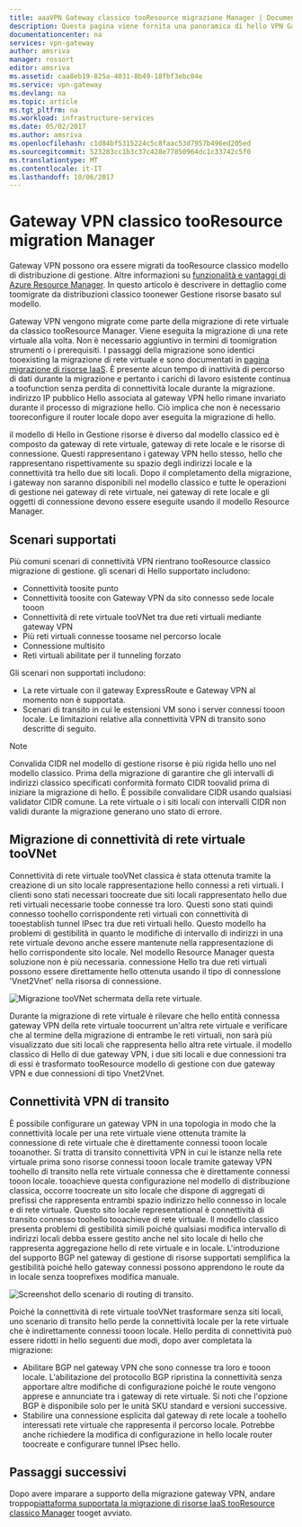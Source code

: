 ```yaml
---
title: aaaVPN Gateway classico tooResource migrazione Manager | Documenti Microsoft
description: Questa pagina viene fornita una panoramica di hello VPN Gateway classico tooResource migrazione di gestione.
documentationcenter: na
services: vpn-gateway
author: amsriva
manager: rossort
editor: amsriva
ms.assetid: caa8eb19-825a-4031-8b49-18fbf3ebc04e
ms.service: vpn-gateway
ms.devlang: na
ms.topic: article
ms.tgt_pltfrm: na
ms.workload: infrastructure-services
ms.date: 05/02/2017
ms.author: amsriva
ms.openlocfilehash: c1d84bf5315224c5c8faac53d7957b496ed205ed
ms.sourcegitcommit: 523283cc1b3c37c428e77850964dc1c33742c5f0
ms.translationtype: MT
ms.contentlocale: it-IT
ms.lasthandoff: 10/06/2017
---
```

# <a name="vpn-gateway-classic-tooresource-manager-migration"></a>Gateway VPN classico tooResource migration Manager
Gateway VPN possono ora essere migrati da tooResource classico modello di distribuzione di gestione. Altre informazioni su [funzionalità e vantaggi di Azure Resource Manager](../azure-resource-manager/resource-group-overview.md). In questo articolo è descrivere in dettaglio come toomigrate da distribuzioni classico toonewer Gestione risorse basato sul modello. 

Gateway VPN vengono migrate come parte della migrazione di rete virtuale da classico tooResource Manager. Viene eseguita la migrazione di una rete virtuale alla volta. Non è necessario aggiuntivo in termini di toomigration strumenti o i prerequisiti. I passaggi della migrazione sono identici tooexisting la migrazione di rete virtuale e sono documentati in [pagina migrazione di risorse IaaS](../virtual-machines/windows/migration-classic-resource-manager-ps.md). È presente alcun tempo di inattività di percorso di dati durante la migrazione e pertanto i carichi di lavoro esistente continua a toofunction senza perdita di connettività locale durante la migrazione. indirizzo IP pubblico Hello associata al gateway VPN hello rimane invariato durante il processo di migrazione hello. Ciò implica che non è necessario tooreconfigure il router locale dopo aver eseguita la migrazione di hello.  

il modello di Hello in Gestione risorse è diverso dal modello classico ed è composto da gateway di rete virtuale, gateway di rete locale e le risorse di connessione. Questi rappresentano i gateway VPN hello stesso, hello che rappresentano rispettivamente su spazio degli indirizzi locale e la connettività tra hello due siti locali. Dopo il completamento della migrazione, i gateway non saranno disponibili nel modello classico e tutte le operazioni di gestione nei gateway di rete virtuale, nei gateway di rete locale e gli oggetti di connessione devono essere eseguite usando il modello Resource Manager.

## <a name="supported-scenarios"></a>Scenari supportati
Più comuni scenari di connettività VPN rientrano tooResource classico migrazione di gestione. gli scenari di Hello supportato includono:

* Connettività toosite punto
* Connettività toosite con Gateway VPN da sito connesso sede locale tooon
* Connettività di rete virtuale tooVNet tra due reti virtuali mediante gateway VPN
* Più reti virtuali connesse toosame nel percorso locale
* Connessione multisito
* Reti virtuali abilitate per il tunneling forzato

Gli scenari non supportati includono:  

* La rete virtuale con il gateway ExpressRoute e Gateway VPN al momento non è supportata.
* Scenari di transito in cui le estensioni VM sono i server connessi tooon locale. Le limitazioni relative alla connettività VPN di transito sono descritte di seguito.

> [!NOTE]
> Convalida CIDR nel modello di gestione risorse è più rigida hello uno nel modello classico. Prima della migrazione di garantire che gli intervalli di indirizzi classico specificati conformità formato CIDR toovalid prima di iniziare la migrazione di hello. È possibile convalidare CIDR usando qualsiasi validator CIDR comune. La rete virtuale o i siti locali con intervalli CIDR non validi durante la migrazione generano uno stato di errore.
> 
> 

## <a name="vnet-toovnet-connectivity-migration"></a>Migrazione di connettività di rete virtuale tooVNet
Connettività di rete virtuale tooVNet classica è stata ottenuta tramite la creazione di un sito locale rappresentazione hello connessi a reti virtuali. I clienti sono stati necessari toocreate due siti locali rappresentato hello due reti virtuali necessarie toobe connesse tra loro. Questi sono stati quindi connesso toohello corrispondente reti virtuali con connettività di tooestablish tunnel IPsec tra due reti virtuali hello. Questo modello ha problemi di gestibilità in quanto le modifiche di intervallo di indirizzi in una rete virtuale devono anche essere mantenute nella rappresentazione di hello corrispondente sito locale. Nel modello Resource Manager questa soluzione non è più necessaria. connessione Hello tra due reti virtuali possono essere direttamente hello ottenuta usando il tipo di connessione 'Vnet2Vnet' nella risorsa di connessione. 

![Migrazione tooVNet schermata della rete virtuale.](./media/vpn-gateway-migration/migration1.png)

Durante la migrazione di rete virtuale è rilevare che hello entità connessa gateway VPN della rete virtuale toocurrent un'altra rete virtuale e verificare che al termine della migrazione di entrambe le reti virtuali, non sarà più visualizzato due siti locali che rappresenta hello altra rete virtuale. il modello classico di Hello di due gateway VPN, i due siti locali e due connessioni tra di essi è trasformato tooResource modello di gestione con due gateway VPN e due connessioni di tipo Vnet2Vnet.

## <a name="transit-vpn-connectivity"></a>Connettività VPN di transito
È possibile configurare un gateway VPN in una topologia in modo che la connettività locale per una rete virtuale viene ottenuta tramite la connessione di rete virtuale che è direttamente connessi tooon locale tooanother. Si tratta di transito connettività VPN in cui le istanze nella rete virtuale prima sono risorse connessi tooon locale tramite gateway VPN toohello di transito nella rete virtuale connessa che è direttamente connessi tooon locale. tooachieve questa configurazione nel modello di distribuzione classica, occorre toocreate un sito locale che dispone di aggregati di prefissi che rappresenta entrambi spazio indirizzo hello connesso in locale e di rete virtuale. Questo sito locale representational è connettività di transito connesso toohello tooachieve di rete virtuale. Il modello classico presenta problemi di gestibilità simili poiché qualsiasi modifica intervallo di indirizzi locali debba essere gestito anche nel sito locale di hello che rappresenta aggregazione hello di rete virtuale e in locale. L'introduzione del supporto BGP nel gateway di gestione di risorse supportati semplifica la gestibilità poiché hello gateway connessi possono apprendono le route da in locale senza tooprefixes modifica manuale.

![Screenshot dello scenario di routing di transito.](./media/vpn-gateway-migration/migration2.png)

Poiché la connettività di rete virtuale tooVNet trasformare senza siti locali, uno scenario di transito hello perde la connettività locale per la rete virtuale che è indirettamente connessi tooon locale. Hello perdita di connettività può essere ridotti in hello seguenti due modi, dopo aver completata la migrazione: 

* Abilitare BGP nel gateway VPN che sono connesse tra loro e tooon locale. L'abilitazione del protocollo BGP ripristina la connettività senza apportare altre modifiche di configurazione poiché le route vengono apprese e annunciate tra i gateway di rete virtuale. Si noti che l'opzione BGP è disponibile solo per le unità SKU standard e versioni successive.
* Stabilire una connessione esplicita dal gateway di rete locale a toohello interessati rete virtuale che rappresenta il percorso locale. Potrebbe anche richiedere la modifica di configurazione in hello locale router toocreate e configurare tunnel IPsec hello.

## <a name="next-steps"></a>Passaggi successivi
Dopo avere imparare a supporto della migrazione gateway VPN, andare troppo[piattaforma supportata la migrazione di risorse IaaS tooResource classico Manager](../virtual-machines/windows/migration-classic-resource-manager-ps.md) tooget avviato.

